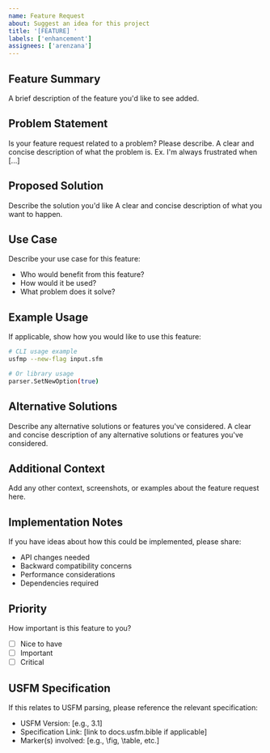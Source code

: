 ```yaml
---
name: Feature Request
about: Suggest an idea for this project
title: '[FEATURE] '
labels: ['enhancement']
assignees: ['arenzana']
---
```


## Feature Summary
A brief description of the feature you'd like to see added.

## Problem Statement
Is your feature request related to a problem? Please describe.
A clear and concise description of what the problem is. Ex. I'm always frustrated when [...]

## Proposed Solution
Describe the solution you'd like
A clear and concise description of what you want to happen.

## Use Case
Describe your use case for this feature:
- Who would benefit from this feature?
- How would it be used?
- What problem does it solve?

## Example Usage
If applicable, show how you would like to use this feature:

```bash
# CLI usage example
usfmp --new-flag input.sfm

# Or library usage
parser.SetNewOption(true)
```

## Alternative Solutions
Describe any alternative solutions or features you've considered.
A clear and concise description of any alternative solutions or features you've considered.

## Additional Context
Add any other context, screenshots, or examples about the feature request here.

## Implementation Notes
If you have ideas about how this could be implemented, please share:
- API changes needed
- Backward compatibility concerns
- Performance considerations
- Dependencies required

## Priority
How important is this feature to you?
- [ ] Nice to have
- [ ] Important
- [ ] Critical

## USFM Specification
If this relates to USFM parsing, please reference the relevant specification:
- USFM Version: [e.g., 3.1]
- Specification Link: [link to docs.usfm.bible if applicable]
- Marker(s) involved: [e.g., \fig, \table, etc.]